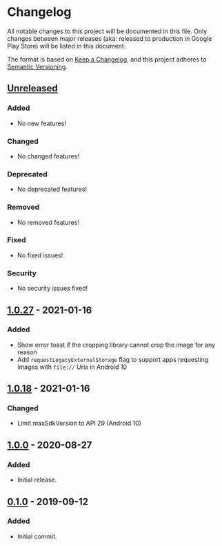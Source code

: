 # Changelog
All notable changes to this project will be documented in this file.
Only changes between major releases (aka: released to production in Google Play Store) will be listed in this document.

The format is based on [Keep a Changelog](https://keepachangelog.com/en/1.0.0/),
and this project adheres to [Semantic Versioning](https://semver.org/spec/v2.0.0.html).

## [Unreleased]
### Added
- No new features!
### Changed
- No changed features!
### Deprecated
- No deprecated features!
### Removed
- No removed features!
### Fixed
- No fixed issues!
### Security
- No security issues fixed!

## [1.0.27] - 2021-01-16
### Added
- Show error toast if the cropping library cannot crop the image for any reason
- Add `requestLegacyExternalStorage` flag to support apps requesting images with `file://` Uris in Android 10

## [1.0.18] - 2021-01-16
### Changed
- Limit maxSdkVersion to API 29 (Android 10)

## [1.0.0] - 2020-08-27
### Added
- Initial release.

## [0.1.0] - 2019-09-12
### Added
- Initial commit.

[Unreleased]: https://github.com/adriangl/pict2cam/compare/1.0.27...HEAD
[1.0.27]: https://github.com/adriangl/pict2cam/releases/tag/1.0.18...1.0.27
[1.0.18]: https://github.com/adriangl/pict2cam/releases/tag/1.0.0...1.0.18
[1.0.0]: https://github.com/adriangl/pict2cam/releases/tag/0.1.0...1.0.0
[0.1.0]: https://github.com/adriangl/pict2cam/releases/tag/0.1.0
